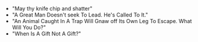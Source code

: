 - "May thy knife chip and shatter"
- "A Great Man Doesn't seek To Lead. He's Called To It."
- "An Animal Caught In A Trap Will Gnaw off Its Own Leg To Escape. What Will You Do?"
- "When Is A Gift Not A Gift?"
